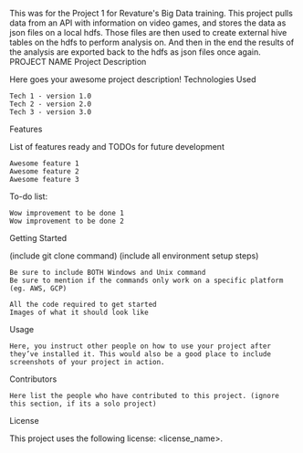 This was for the Project 1 for Revature's Big Data training. This project pulls data from an API with information on video games, and stores the data as json files on a local hdfs. Those files are then used to create external hive tables on the hdfs to perform analysis on. And then in the end the results of the analysis are exported back to the hdfs as json files once again.
PROJECT NAME
Project Description

Here goes your awesome project description!
Technologies Used

    Tech 1 - version 1.0
    Tech 2 - version 2.0
    Tech 3 - version 3.0

Features

List of features ready and TODOs for future development

    Awesome feature 1
    Awesome feature 2
    Awesome feature 3

To-do list:

    Wow improvement to be done 1
    Wow improvement to be done 2

Getting Started

(include git clone command) (include all environment setup steps)

    Be sure to include BOTH Windows and Unix command
    Be sure to mention if the commands only work on a specific platform (eg. AWS, GCP)

    All the code required to get started
    Images of what it should look like

Usage

    Here, you instruct other people on how to use your project after they’ve installed it. This would also be a good place to include screenshots of your project in action.

Contributors

    Here list the people who have contributed to this project. (ignore this section, if its a solo project)

License

This project uses the following license: <license_name>.
